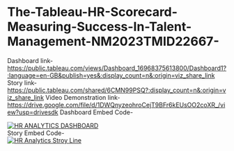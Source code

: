 # The-Tableau-HR-Scorecard-Measuring-Success-In-Talent-Management-NM2023TMID22667-
Dashboard link-https://public.tableau.com/views/Dashboard_16968375613800/Dashboard1?:language=en-GB&publish=yes&:display_count=n&:origin=viz_share_link
Story link-https://public.tableau.com/shared/6CMN99PSQ?:display_count=n&:origin=viz_share_link
Video Demonstration link-https://drive.google.com/file/d/1DWQnyzeohroCejT9BFr6kEUsOO2coXR_/view?usp=drivesdk
Dashboard Embed Code-<div class='tableauPlaceholder' id='viz1696837713660' style='position: relative'><noscript><a href='#'><img alt='HR ANALYTICS DASHBOARD ' src='https:&#47;&#47;public.tableau.com&#47;static&#47;images&#47;Da&#47;Dashboard_16968375613800&#47;Dashboard1&#47;1_rss.png' style='border: none' /></a></noscript><object class='tableauViz'  style='display:none;'><param name='host_url' value='https%3A%2F%2Fpublic.tableau.com%2F' /> <param name='embed_code_version' value='3' /> <param name='site_root' value='' /><param name='name' value='Dashboard_16968375613800&#47;Dashboard1' /><param name='tabs' value='no' /><param name='toolbar' value='yes' /><param name='static_image' value='https:&#47;&#47;public.tableau.com&#47;static&#47;images&#47;Da&#47;Dashboard_16968375613800&#47;Dashboard1&#47;1.png' /> <param name='animate_transition' value='yes' /><param name='display_static_image' value='yes' /><param name='display_spinner' value='yes' /><param name='display_overlay' value='yes' /><param name='display_count' value='yes' /><param name='language' value='en-GB' /><param name='filter' value='publish=yes' /></object></div>                <script type='text/javascript'>                    var divElement = document.getElementById('viz1696837713660');                    var vizElement = divElement.getElementsByTagName('object')[0];                    if ( divElement.offsetWidth > 800 ) { vizElement.style.minWidth='420px';vizElement.style.maxWidth='1150px';vizElement.style.width='100%';vizElement.style.minHeight='587px';vizElement.style.maxHeight='887px';vizElement.style.height=(divElement.offsetWidth*0.75)+'px';} else if ( divElement.offsetWidth > 500 ) { vizElement.style.minWidth='420px';vizElement.style.maxWidth='1150px';vizElement.style.width='100%';vizElement.style.minHeight='587px';vizElement.style.maxHeight='887px';vizElement.style.height=(divElement.offsetWidth*0.75)+'px';} else { vizElement.style.width='100%';vizElement.style.height='1277px';}                     var scriptElement = document.createElement('script');                    scriptElement.src = 'https://public.tableau.com/javascripts/api/viz_v1.js';                    vizElement.parentNode.insertBefore(scriptElement, vizElement);                </script>
Story Embed Code-<div class='tableauPlaceholder' id='viz1696837229750' style='position: relative'><noscript><a href='#'><img alt='HR Analytics Stroy Line ' src='https:&#47;&#47;public.tableau.com&#47;static&#47;images&#47;6C&#47;6CMN99PSQ&#47;1_rss.png' style='border: none' /></a></noscript><object class='tableauViz'  style='display:none;'><param name='host_url' value='https%3A%2F%2Fpublic.tableau.com%2F' /> <param name='embed_code_version' value='3' /> <param name='path' value='shared&#47;6CMN99PSQ' /> <param name='toolbar' value='yes' /><param name='static_image' value='https:&#47;&#47;public.tableau.com&#47;static&#47;images&#47;6C&#47;6CMN99PSQ&#47;1.png' /> <param name='animate_transition' value='yes' /><param name='display_static_image' value='yes' /><param name='display_spinner' value='yes' /><param name='display_overlay' value='yes' /><param name='display_count' value='yes' /><param name='language' value='en-GB' /><param name='filter' value='publish=yes' /></object></div>                <script type='text/javascript'>                    var divElement = document.getElementById('viz1696837229750');                    var vizElement = divElement.getElementsByTagName('object')[0];                    vizElement.style.width='1116px';vizElement.style.height='1091px';                    var scriptElement = document.createElement('script');                    scriptElement.src = 'https://public.tableau.com/javascripts/api/viz_v1.js';                    vizElement.parentNode.insertBefore(scriptElement, vizElement);                </script>
